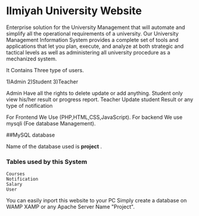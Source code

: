 # Ilmiyah University Website

Enterprise solution for the University Management that will automate and simplify all the operational requirements of a university. Our University Management Information System provides a complete set of tools and applications that let you plan, execute, and analyze at both strategic and tactical levels as well as administering all university procedure as a mechanized system.

It Contains Three type of users.

1)Admin
 2)Student
 3)Teacher

Admin Have all the rights to delete update or add anything.
Student only view his/her result or progress report.
Teacher Update student Result or any type of notification

For Frontend We Use (PHP,HTML,CSS,JavaScript).
For backend We use mysqli (Foe database Management).

##MySQL database 

Name of the database used is **project** .
### Tables used by this System  ###

    Courses
    Notification
    Salary
    User

You can easily inport this website to your PC Simply create a database on WAMP XAMP or any Apache Server Name  "Project".
